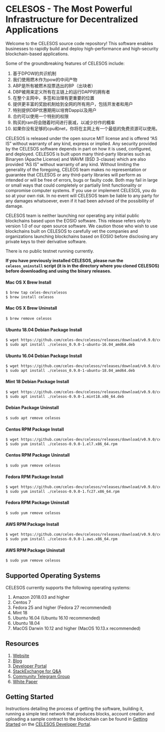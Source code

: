 
# CELESOS - The Most Powerful Infrastructure for Decentralized Applications

Welcome to the CELESOS source code repository! This software enables businesses to rapidly build and deploy high-performance and high-security blockchain-based applications.

Some of the groundbreaking features of CELESOS include:

1. 基于DPOW的共识机制
1. 我们使用燃木作为pow的中间产物
1. ABP是所有被燃木投票选出的BP（出块者）
1. DBP被用来定义所有在主链上的运行DAPP的拥有者
1. 在整个主网中，多签和治理有更重要的位置
1. 提供更丰富的奖励机制给到全网的所有用户，包括开发者和用户
1. 特别提供DBP优惠期用以培育Dapp以及用户
1. 合约可以使用一个特别的权限
1. 购买的ram将会随着时间进行衰减，以减少炒作的概率
1. 如果你没有足够的cpu和net，你将在主网上有一个最低的免费资源可以使用。

CELESOS is released under the open source MIT license and is offered “AS IS” without warranty of any kind, express or implied. Any security provided by the CELESOS software depends in part on how it is used, configured, and deployed. CELESOS is built upon many third-party libraries such as Binaryen (Apache License) and WAVM  (BSD 3-clause) which are also provided “AS IS” without warranty of any kind. Without limiting the generality of the foregoing, CELEOS team makes no representation or guarantee that CELESOS or any third-party libraries will perform as intended or will be free of errors, bugs or faulty code. Both may fail in large or small ways that could completely or partially limit functionality or compromise computer systems. If you use or implement CELESOS, you do so at your own risk. In no event will CELESOS team be liable to any party for any damages whatsoever, even if it had been advised of the possibility of damage.  

CELESOS team is neither launching nor operating any initial public blockchains based upon the EOSIO software. This release refers only to version 1.0 of our open source software. We caution those who wish to use blockchains built on CELESOS to carefully vet the companies and organizations launching blockchains based on EOSIO before disclosing any private keys to their derivative software. 

There is no public testnet running currently.

**If you have previously installed CELESOS, please run the `celesos_uninstall` script (it is in the directory where you cloned CELESOS) before downloading and using the binary releases.**

#### Mac OS X Brew Install
```sh
$ brew tap celes-dev/celesos
$ brew install celesos
```
#### Mac OS X Brew Uninstall
```sh
$ brew remove celesos
```
#### Ubuntu 18.04 Debian Package Install
```sh
$ wget https://github.com/celes-dev/celesos/releases/download/v0.9.0/celesos_0.9.0-1-ubuntu-16.04_amd64.deb
$ sudo apt install ./celesos_0.9.0-1-ubuntu-16.04_amd64.deb
```
#### Ubuntu 16.04 Debian Package Install
```sh
$ wget https://github.com/celes-dev/celesos/releases/download/v0.9.0/celesos_0.9.0-1-ubuntu-18.04_amd64.deb
$ sudo apt install ./celesos_0.9.0-1-ubuntu-18.04_amd64.deb
```
#### Mint 18 Debian Package Install
```sh
$ wget https://github.com/celes-dev/celesos/releases/download/v0.9.0/celesos-0.9.0-1.mint18.x86_64.deb
$ sudo apt install ./celesos-0.9.0-1.mint18.x86_64.deb
```
#### Debian Package Uninstall
```sh
$ sudo apt remove celesos
```
#### Centos RPM Package Install
```sh
$ wget https://github.com/celes-dev/celesos/releases/download/v0.9.0/celesos-0.9.0-1.el7.x86_64.rpm
$ sudo yum install ./celesos-0.9.0-1.el7.x86_64.rpm
```
#### Centos RPM Package Uninstall
```sh
$ sudo yum remove celesos
```
#### Fedora RPM Package Install
```sh
$ wget https://github.com/celes-dev/celesos/releases/download/v0.9.0/celesos-0.9.0-1.fc27.x86_64.rpm
$ sudo yum install ./celesos-0.9.0-1.fc27.x86_64.rpm
```
#### Fedora RPM Package Uninstall
```sh
$ sudo yum remove celesos
```
#### AWS RPM Package Install
```sh
$ wget https://github.com/celes-dev/celesos/releases/download/v0.9.0/celesos-0.9.0-1.aws.x86_64.rpm
$ sudo yum install ./celesos-0.9.0-1.aws.x86_64.rpm
```
#### AWS RPM Package Uninstall
```sh
$ sudo yum remove celesos
```

## Supported Operating Systems
CELESOS currently supports the following operating systems:  
1. Amazon 2018.03 and higher
1. Centos 7
1. Fedora 25 and higher (Fedora 27 recommended)
1. Mint 18
1. Ubuntu 16.04 (Ubuntu 16.10 recommended)
1. Ubuntu 18.04
1. MacOS Darwin 10.12 and higher (MacOS 10.13.x recommended)

## Resources
1. [Website](https://www.celesos.com)
1. [Blog](https://medium.com/@CelesChain_3381)
1. [Developer Portal](developers.celesos.com)
1. [StackExchange for Q&A](https://celes.stackexchange.com/)
1. [Community Telegram Group](https://t.me/celeschain)
1. [White Paper](https://www.celeschain.io/whitepdf/Celes-Chain-WhitePaper_en.pdf?v=1551244047294)

<a name="gettingstarted"></a>
## Getting Started
Instructions detailing the process of getting the software, building it, running a simple test network that produces blocks, account creation and uploading a sample contract to the blockchain can be found in [Getting Started](https://developers.celesos.com) on the [CELESOS Developer Portal](https://developers.celesos.com).
